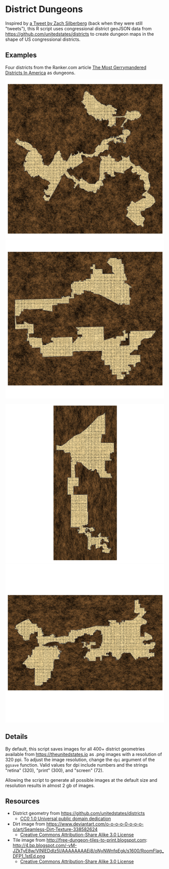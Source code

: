 # District Dungeons

Inspired by [a Tweet by Zach Silberberg](https://x.com/zachsilberberg/status/1526274411103408129) (back when they were still "tweets"), this R script uses congressional district geoJSON data from <https://github.com/unitedstates/districts> to create dungeon maps in the shape of US congressional districts.

## Examples

Four districts from the Ranker.com article [The Most Gerrymandered Districts In America](https://www.ranker.com/list/most-gerrymandered-districts-in-america/eric-vega) as dungeons.

![Maryland 3](images/examples/MD-3.png "A D&D dungeon in the shape of Maryland's 3rd US congressional district.") ![Illinois 4](images/examples/IL-4.png "A D&D dungeon in the shape of Illinois's 4th US congressional district.")

![Ohio 11](images/examples/OH-11.png "A D&D dungeon in the shape of Ohio's 11th US congressional district.") ![Texas 33](images/examples/TX-33.png "A D&D dungeon in the shape of Texas's 33rd US congressional district.")

## Details

By default, this script saves images for all 400+ district geometries available from <https://theunitedstates.io> as .png images with a resolution of 320 ppi. To adjust the image resolution, change the `dpi` argument of the `ggsave` function. Valid values for dpi include numbers and the strings "retina" (320), "print" (300), and "screen" (72).

Allowing the script to generate all possible images at the default size and resolution results in almost 2 gb of images.

## Resources

- District geometry from <https://github.com/unitedstates/districts>
    - [CC0 1.0 Universal public domain dedication](https://creativecommons.org/publicdomain/zero/1.0/)
- Dirt image from <https://www.deviantart.com/o-o-o-o-0-o-o-o-o/art/Seamless-Dirt-Texture-338582624>
    - [Creative Commons Attribution-Share Alike 3.0 License](https://creativecommons.org/licenses/by-sa/3.0/)
- Tile image from <http://free-dungeon-tiles-to-print.blogspot.com>: <http://4.bp.blogspot.com/-vM-JZkTyE8w/VlNlEDdIz5I/AAAAAAAAEj8/oNyNWnfqEgk/s1600/RoomFlag_DFP1_1stEd.png>
    - [Creative Commons Attribution-Share Alike 3.0 License](https://creativecommons.org/licenses/by-sa/3.0/)

